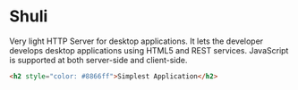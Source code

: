 Shuli
=====

Very light HTTP Server for desktop applications.
It lets the developer develops desktop applications using HTML5 and REST services. JavaScript is supported at both server-side and client-side.
```html
<h2 style="color: #8866ff">Simplest Application</h2>
```

